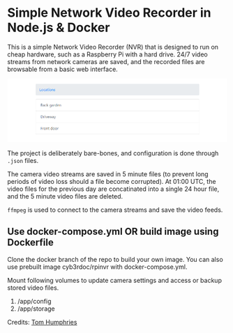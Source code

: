 # Simple Network Video Recorder  in Node.js & Docker
This is a simple Network Video Recorder (NVR) that is designed to run on cheap hardware, such as a Raspberry Pi with a hard drive. 24/7 video streams from network cameras are saved, and the recorded files are browsable from a basic web interface.

![Camera locations](/images/camera-locations.png)

The project is deliberately bare-bones, and configuration is done through `.json` files.

The camera video streams are saved in 5 minute files (to prevent long periods of video loss should a file become corrupted). At 01:00 UTC, the video files for the previous day are concatinated into a single 24 hour file, and the 5 minute video files are deleted.

`ffmpeg` is used to connect to the camera streams and save the video feeds.

## Use docker-compose.yml OR build image using Dockerfile
Clone the docker branch of the repo to build your own image.
You can also use prebuilt image cyb3rdoc/rpinvr with docker-compose.yml.

Mount following volumes to update camera settings and access or backup stored video files.
1. /app/config
2. /app/storage

Credits: [Tom Humphries](https://github.com/TomHumphries/simple-nvr)
